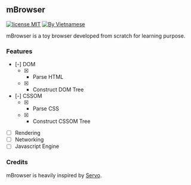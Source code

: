 ## mBrowser

[![license MIT](https://img.shields.io/badge/license-MIT-blue>)](https://github.com/MQuy/mbrowser/blob/master/LICENSE) [![By Vietnamese](https://raw.githubusercontent.com/webuild-community/badge/master/svg/by.svg)](https://webuild.community)

mBrowser is a toy browser developed from scratch for learning purpose.

### Features

- [-] DOM
  - [x] - Parse HTML
  - [x] - Construct DOM Tree
- [-] CSSOM
  - [x] - Parse CSS
  - [x] - Construct CSSOM Tree
- [ ] Rendering
- [ ] Networking
- [ ] Javascript Engine

### Credits

mBrowser is heavily inspired by [Servo](https://github.com/servo/servo).
